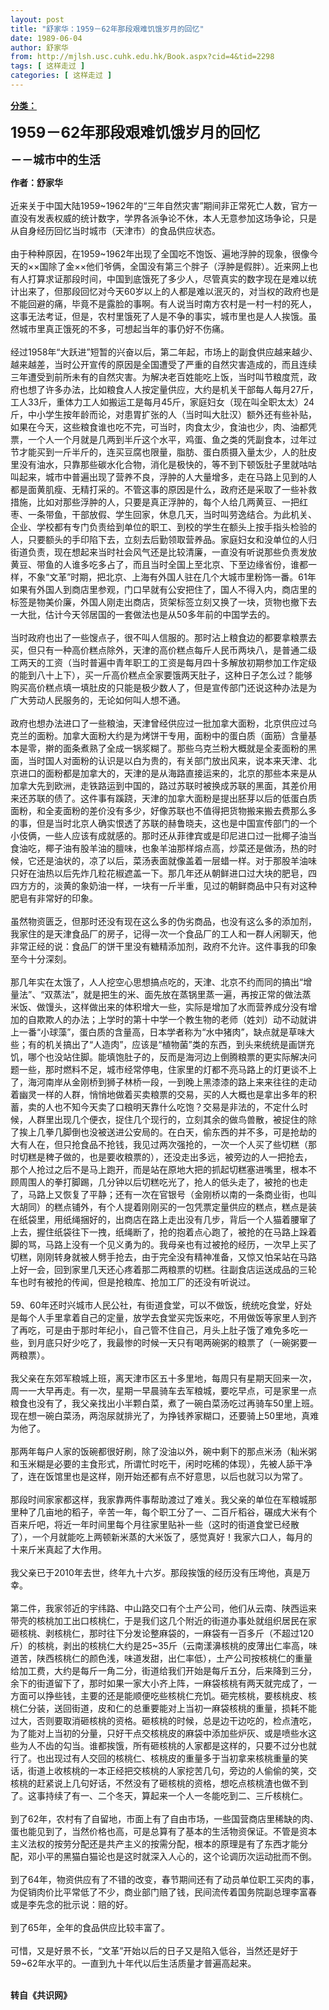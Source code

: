 ```yaml
---
layout: post
title: "舒家华：1959－62年那段艰难饥饿岁月的回忆"
date: 1989-06-04
author: 舒家华
from: http://mjlsh.usc.cuhk.edu.hk/Book.aspx?cid=4&tid=2298
tags: [ 这样走过 ]
categories: [ 这样走过 ]
---
```


<div style="margin: 15px 10px 10px 0px;">
 <div>
  <span id="ctl00_ContentPlaceHolder1_chapter1_SubjectLabel" style="font-weight:bold;text-decoration:underline;">
   分类：
  </span>
 </div>
 <p>
  <strong>
   <font size="5">
    1959－62年那段艰难饥饿岁月的回忆
   </font>
  </strong>
 </p>
 <p>
  <strong>
   <font size="4">
    －－城市中的生活
   </font>
  </strong>
 </p>
 <p>
  <strong>
   作者：舒家华
   <br/>
  </strong>
  <br/>
  近来关于中国大陆1959~1962年的“三年自然灾害”期间非正常死亡人数，官方一直没有发表权威的统计数字，学界各派争论不休，本人无意参加这场争论，只是从自身经历回忆当时城市（天津市）的食品供应状态。
  <br/>
  <br/>
  由于种种原因，在1959~1962年出现了全国吃不饱饭、遍地浮肿的现象，很像今天的××国除了金××他们爷俩，全国没有第三个胖子（浮肿是假胖）。近来网上也有人打算求证那段时间，中国到底饿死了多少人，尽管真实的数字现在是难以统计出来了，但那段回忆对今天60岁以上的人都是难以泯灭的，对当权的政府也是不能回避的痛，毕竟不是露脸的事啊。有人说当时南方农村是一村一村的死人，这事无法考证，但是，农村里饿死了人是不争的事实，城市里也是人人挨饿。虽然城市里真正饿死的不多，可想起当年的事仍好不伤痛。
  <br/>
  <br/>
  经过1958年“大跃进”短暂的兴奋以后，第二年起，市场上的副食供应越来越少、越来越差，当时公开宣传的原因是全国遭受了严重的自然灾害造成的，而且连续三年遭受到前所未有的自然灾害。为解决老百姓能吃上饭，当时叫节粮度荒，政府也想了许多办法，比如粮食人人按定量供应，大约是机关干部每人每月27斤，工人33斤，重体力工人如搬运工是每月45斤，家庭妇女（现在叫全职太太）24斤，中小学生按年龄而论，对患胃扩张的人（当时叫大肚汉）额外还有些补贴，如果在今天，这些粮食谁也吃不完，可当时，肉食太少，食油也少，肉、油都凭票，一个人一个月就是几两到半斤这个水平，鸡蛋、鱼之类的凭副食本，过年过节才能买到一斤半斤的，连买豆腐也限量，脂肪、蛋白质摄入量太少，人的肚皮里没有油水，只靠那些碳水化合物，消化是极快的，等不到下顿饭肚子里就咕咕叫起来，城市中普遍出现了营养不良，浮肿的人大量增多，走在马路上见到的人都是面黄肌瘦、无精打采的。不管这事的原因是什么，政府还是采取了一些补救措施，比如对那些浮肿的人，只要是真正浮肿的，每个人给几两黄豆、一把红枣、一条带鱼，干部放假、学生回家，休息几天，当时叫劳逸结合。为此机关、企业、学校都有专门负责给到单位的职工、到校的学生在额头上按手指头检验的人，只要额头的手印陷下去，立刻去后勤领取营养品。家庭妇女和没单位的人归街道负责，现在想起来当时社会风气还是比较清廉，一直没有听说那些负责发放黄豆、带鱼的人谁多吃多占了，而且当时全国上至北京、下至边缘省份，谁都一样，不象“文革”时期，把北京、上海有外国人驻在几个大城市里粉饰一番。61年如果有外国人到商店里参观，门口早就有公安把住了，国人不得入内，商店里的标签是物美价廉，外国人刚走出商店，货架标签立刻又换了一块，货物也撤下去一大批，估计今天邻居国的一套做法也是从50多年前的中国学去的。
  <br/>
  <br/>
  当时政府也出了一些馊点子，很不叫人信服的。那时沾上粮食边的都要拿粮票去买，但只有一种高价糕点除外，天津的高价糕点每斤人民币两块八，是普通二级工两天的工资（当时普遍中青年职工的工资是每月四十多解放初期参加工作定级的能到八十上下），买一斤高价糕点全家要饿两天肚子，这种日子怎么过？能够购买高价糕点填一填肚皮的只能是极少数人了，但是宣传部门还说这种办法是为广大劳动人民服务的，无论如何叫人想不通。
  <br/>
  <br/>
  政府也想办法进口了一些粮油，天津曾经供应过一批加拿大面粉，北京供应过乌克兰的面粉。加拿大面粉大约是为烤饼干专用，面粉中的蛋白质（面筋）含量基本是零，擀的面条煮熟了全成一锅浆糊了。那些乌克兰粉大概就是全麦面粉的黑面，当时国人对面粉的认识是以白为贵的，有关部门放出风来，说本来天津、北京进口的面粉都是加拿大的，天津的是从海路直接运来的，北京的那些本来是从加拿大先到欧洲，走铁路运到中国的，路过苏联时被换成苏联的黑面，其差价用来还苏联的债了。这件事有蹊跷，天津的加拿大面粉是提出胚芽以后的低蛋白质面粉，和全麦面粉的差价没有多少，好像苏联也不值得把货物搬来搬去费那么多的事，但是当时北京人确实恨透了苏联的赫鲁晓夫，这也是中国宣传部门的一个小伎俩，一些人应该有成就感的。那时还从菲律宾或是印尼进口过一批椰子油当食油吃，椰子油有股羊油的膻味，也象羊油那样熔点高，炒菜还是做汤，热的时候，它还是油状的，凉了以后，菜汤表面就像盖着一层蜡一样。对于那股羊油味只好在油热以后先炸几粒花椒遮盖一下。那几年还从朝鲜进口过大块的肥皂，四四方方的，淡黄的象奶油一样，一块有一斤半重，见过的朝鲜商品中只有对这种肥皂有非常好的印象。
  <br/>
  <br/>
  虽然物资匮乏，但那时还没有现在这么多的伪劣商品，也没有这么多的添加剂，我家住的是天津食品厂的房子，记得一次一个食品厂的工人和一群人闲聊天，他非常正经的说：食品厂的饼干里没有糖精添加剂，政府不允许。这件事我的印象至今十分深刻。
  <br/>
  <br/>
  那几年实在太饿了，人人挖空心思想搞点吃的，天津、北京不约而同的搞出“增量法”、“双蒸法”，就是把生的米、面先放在蒸锅里蒸一遍，再按正常的做法蒸米饭、做馒头，这样做出来的体积增大一些，实际是增加了水而营养成分没有增加的自欺欺人的办法；上学时的第十中学一个教生物的老师（姓刘）动不动就讲上一番“小球藻”，蛋白质的含量高，日本学者称为“水中猪肉”，缺点就是草味大些；有的机关搞出了“人造肉”，应该是“植物菌”类的东西，到头来统统是画饼充饥，哪个也没站住脚。能填饱肚子的，反而是海河边上倒腾粮票的更实际解决问题一些，那时燃料不足，城市经常停电，住家里的灯都不亮马路上的灯更谈不上了，海河南岸从金刚桥到狮子林桥一段，一到晚上黑漆漆的路上来来往往的走动着幽灵一样的人群，悄悄地做着买卖粮票的交易，买的人大概也是拿出多年的积蓄，卖的人也不知今天卖了口粮明天靠什么吃饱？交易是非法的，不定什么时候，人群里出现几个便衣，捉住几个现行的，立刻其余的做鸟兽散，被捉住的除了挨上几拳几脚倒也没被送进公安局的。在白天，偷东西的并不多，可是抢劫的大有人在，但只抢食品不抢钱，我见过两次强抢的，一次一个人买了些切糕（那时切糕是稗子做的，也是要收粮票的），还没走出多远，被旁边的人一把抢去，那个人抢过之后不是马上跑开，而是站在原地大把的抓起切糕塞进嘴里，根本不顾周围人的拳打脚踢，几分钟以后切糕吃光了，抢人的低头走了，被抢的也走了，马路上又恢复了平静；还有一次在官银号（金刚桥以南的一条商业街，也叫大胡同）的糕点铺外，有个人提着刚刚买的一包凭票定量供应的糕点，糕点是装在纸袋里，用纸绳捆好的，出商店在路上走出没有几步，背后一个人猫着腰窜了上去，握住纸袋往下一拽，纸绳断了，抢的抱着点心跑了，被抢的在马路上跺着脚的骂，马路上没有一个见义勇为的。我母亲也有过被抢的经历，一次早上买了切糕，刚刚转身就被人劈手抢去，由于完全没有精神准备，又惊又怕呆站在马路上好一会，回到家里几天还心疼着那二两粮票的切糕。往副食店运送成品的三轮车也时有被抢的传闻，但是抢粮库、抢加工厂的还没有听说过。
  <br/>
  <br/>
  59、60年还时兴城市人民公社，有街道食堂，可以不做饭，统统吃食堂，好处是每个人手里拿着自己的定量，放学去食堂买完饭来吃，不用做饭等家里人到齐了再吃，可是由于那时年纪小，自己管不住自己，月头上肚子饿了难免多吃一些，到月底只好少吃了，我最惨的时候一天只有喝两碗粥的粮票了（一碗粥要一两粮票）。
  <br/>
  <br/>
  我父亲在东郊军粮城上班，离天津市区五十多里地，每周只有星期天回来一次，周一一大早再走。有一次，星期一早晨骑车去军粮城，要吃早点，可是家里一点粮食也没有了，我父亲找出小半颗白菜，煮了一碗白菜汤吃过再骑车50里上班。现在想一碗白菜汤，两泡尿就排光了，为挣钱养家糊口，还要骑上50里地，真难为他了。
  <br/>
  <br/>
  那两年每户人家的饭碗都很好刷，除了没油以外，碗中剩下的那点米汤（籼米粥和玉米糊是必要的主食形式，所谓忙时吃干，闲时吃稀的体现），先被人舔干净了，连在饭馆里也是这样，刚开始还都有点不好意思，以后也就习以为常了。
  <br/>
  <br/>
  那段时间家家都这样，我家靠两件事帮助渡过了难关。我父亲的单位在军粮城那里种了几亩地的稻子，辛苦一年，每个职工分了一、二百斤稻谷，碾成大米有个百来斤吧，将近一年时间里每个月往家里贴补一些（这时的街道食堂已经散了），一个月就能吃上两顿新米蒸的大米饭了，感觉真好！我家六口人，每月的十来斤米真起了大作用。
  <br/>
  <br/>
  我父亲已于2010年去世，终年九十六岁。那段挨饿的经历没有压垮他，真是万幸。
  <br/>
  <br/>
  第二件，我家邻近的宇纬路、中山路交口有个土产公司，他们从云南、陕西运来带壳的核桃加工出口核桃仁，于是我们这几个附近的街道办事处就组织居民在家砸核桃、剥核桃仁，那时往下分发论整麻袋的，一麻袋有一百多斤（不超过120斤）的核桃，剥出的核桃仁大约是25~35斤（云南漾濞核桃的皮薄出仁率高，味道苦，陕西核桃仁的颜色浅，味道发甜，出仁率低），土产公司按核桃仁的重量给加工费，大约是每斤一角二分，街道给我们开始是每斤五分，后来降到三分，余下的街道留下了，那时如果一家大小齐上阵，一麻袋核桃有两天就完成了，一方面可以挣些钱，主要的还是能顺便吃些核桃仁充饥。砸完核桃，要核桃皮、核桃仁分装，送回街道，皮和仁的总重要能对上当初一麻袋核桃的重量，损耗不能过大，否则要取消砸核桃的资格。砸核桃的时候，总是边干边吃的，检点渣吃，为了能对上当初的分量，只好干点交核桃皮的麻袋中添加些炉灰、或是喷些水这些为人不齿的勾当。谁都挨饿，所有砸核桃的人家都是这样的，只要不过分也就行了。也出现过有人交回的核桃仁、核桃皮的重量多于当初拿来核桃重量的笑话，街道上收核桃的一本正经把交核桃的人家挖苦几句，旁边的人偷偷的笑，交核桃的赶紧说上几句好话，不然没有了砸核桃的资格，想吃点核桃渣也做不到了。这事持续了有一、二个冬天，算起来一个人一冬能吃到二、三斤核桃仁。
  <br/>
  <br/>
  到了62年，农村有了自留地，市面上有了自由市场，一些国营商店里稀缺的肉、蛋也能见到了，当然价格也高，可是总算有了基本的生活物资保证。不管是资本主义法权的按劳分配还是共产主义的按需分配，根本的原理是有了东西才能分配，邓小平的黑猫白猫论也是这时就深入人心的，这个论调历次运动批而不倒。
  <br/>
  <br/>
  到了64年，物资供应有了不错的改变，春节期间还有了动员单位职工买肉的事，为促销肉价比平常低了不少，商业部门赔了钱，民间流传着国务院副总理李富春或是李先念的批示说：赔的好。
  <br/>
  <br/>
  到了65年，全年的食品供应比较丰富了。
  <br/>
  <br/>
  可惜，又是好景不长，“文革”开始以后的日子又是陷入低谷，当然还是好于59~62年水平的。一直到九十年代以后生活质量才普遍高起来。
 </p>
 <p>
  <br/>
  <strong>
   转自《共识网》
  </strong>
 </p>
</div>

